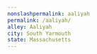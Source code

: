 ```yaml
---
﻿nonslashpermalink: aaliyah
permalink: /aaliyah/
alley: Aaliyah
city: South Yarmouth
state: Massachusetts
---
```

